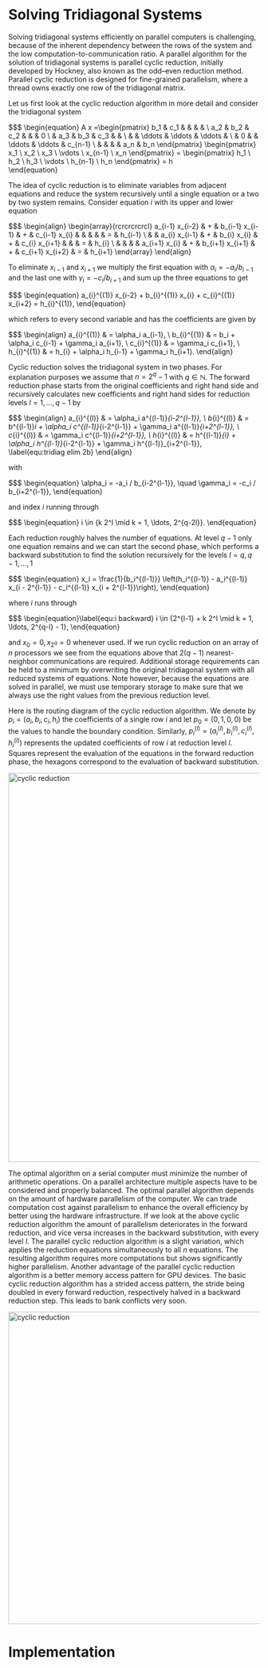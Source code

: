# Solving Tridiagonal Systems 

Solving tridiagonal systems efficiently on parallel computers is challenging, because of the inherent dependency between the rows of the system and the low computation-to-communication ratio. A parallel algorithm for the solution of tridiagonal systems is parallel cyclic reduction, initially developed by Hockney, also known as the odd–even reduction method. Parallel cyclic reduction is designed for fine-grained parallelism,
where a thread owns exactly one row of the tridiagonal matrix.

Let us first look at the cyclic reduction algorithm in more detail and consider the tridiagonal system   

$$$
\begin{equation} 
	A x =\begin{pmatrix}
	    b_1 & c_1 &        &        &        &              \\
	    a_2 & b_2 & c_2    &        &        & 0            \\
	        & a_3 & b_3    & c_3    &        &              \\
	        &     & \ddots & \ddots & \ddots &              \\
	        & 0   &        & \ddots & \ddots & c_{n-1} 		\\
	        &     &        &        & a_n    & b_n
	\end{pmatrix}
	\begin{pmatrix}
	    x_1         \\
	    x_2         \\
	    x_3         \\
	    \vdots      \\
	    x_{n-1}     \\
	    x_n
	\end{pmatrix}
	=
	\begin{pmatrix}
	    h_1         \\
	    h_2         \\
	    h_3         \\
	    \vdots      \\
	    h_{n-1}     \\
	    h_n
	\end{pmatrix}
	= h		
\end{equation}

The idea of cyclic reduction is to eliminate variables from adjacent equations and reduce the system recursively until a single equation or a two by two system remains. Consider equation $i$ with its upper and lower equation

$$$
\begin{align} 
	\begin{array}{rcrcrcrcrcl}
	    a_{i-1} x_{i-2} & + & b_{i-1} x_{i-1} & + & c_{i-1} x_{i} &   &                 &   &                 & = & h_{i-1} \\
	                    &   & a_{i} x_{i-1}   & + & b_{i} x_{i}   & + & c_{i} x_{i+1}   &   &                 & = & h_{i}   \\
	                    &   &                 &   & a_{i+1} x_{i} & + & b_{i+1} x_{i+1} & + & c_{i+1} x_{i+2} & = & h_{i+1}
	\end{array}
\end{align}

To eliminate $x_{i-1}$ and $x_{i+1}$ we multiply the first equation with $\alpha_i = -a_i / b_{i-1}$ and the last one with $\gamma_i = -c_i / b_{i+1}$ and sum up the three equations to get

$$$
\begin{equation} 
    a_{i}^{(1)} x_{i-2} + b_{i}^{(1)} x_{i} + c_{i}^{(1)} x_{i+2} = h_{i}^{(1)},
\end{equation}

which refers to every second variable and has the coefficients are given by

$$$
\begin{align} 
    a_{i}^{(1)} & = \alpha_i a_{i-1},                           \\
    b_{i}^{(1)} & = b_i + \alpha_i c_{i-1} + \gamma_i a_{i+1},  \\
    c_{i}^{(1)} & = \gamma_i c_{i+1},                           \\
    h_{i}^{(1)} & = h_{i} + \alpha_i h_{i-1} + \gamma_i h_{i+1}.
\end{align}

Cyclic reduction solves the tridiagonal system in two phases. For explanation purposes we assume that $n = 2^q - 1$ with $q \in \mathbb{N}$. The forward reduction phase starts from the original coefficients and right hand side and recursively calculates new coefficients and right hand sides for reduction levels $l = 1, \ldots, q-1$ by

$$$
\begin{align} 
    a_{i}^{(l)} & = \alpha_i a^{(l-1)}_{i-2^{l-1}},                                                     \\
    b_{i}^{(l)} & = b^{(l-1)}_i + \alpha_i c^{(l-1)}_{i-2^{l-1}} + \gamma_i a^{(l-1)}_{i+2^{l-1}},      \\
    c_{i}^{(l)} & = \gamma_i c^{(l-1)}_{i+2^{l-1}},                                                     \\
    h_{i}^{(l)} & = h^{(l-1)}_{i} + \alpha_i h^{(l-1)}_{i-2^{l-1}} + \gamma_i h^{(l-1)}_{i+2^{l-1}}, \label{equ:tridiag elim 2b}
\end{align}

with

$$$
\begin{equation} 
    \alpha_i = -a_i / b_{i-2^{l-1}}, \quad \gamma_i = -c_i / b_{i+2^{l-1}},
\end{equation}

and index $i$ running through

$$$
\begin{equation} 
    i \in \{k 2^l \mid k = 1, \ldots, 2^{q-2l}\}.
\end{equation}

Each reduction roughly halves the number of equations. At level $q-1$ only one equation remains and we can start the second phase, which performs a backward substitution to find the solution recursively for the levels $l = q, q-1, \ldots, 1$

$$$
\begin{equation} 
    x_i = \frac{1}{b_i^{(l-1)}} \left(h_i^{(l-1)} - a_i^{(l-1)} x_{i - 2^{l-1}} - c_i^{(l-1)} x_{i + 2^{l-1}}\right),
\end{equation}

where $i$ runs through

$$$
\begin{equation}\label{equ:i backward}
    i \in \{2^{l-1} + k 2^l \mid k = 1, \ldots, 2^{q-l} - 1\},
\end{equation}

and $x_0 = 0, x_{2^q} = 0$ whenever used. If we run cyclic reduction on an array of $n$ processors we see from the equations above that $2(q-1)$ nearest-neighbor communications are required. Additional storage requirements can be held to a minimum by overwriting the original tridiagonal system with all reduced systems of equations. Note however, because the equations are solved in parallel, we must use temporary storage to make sure that we always use the right values from the previous reduction level.

Here is the routing diagram of the cyclic reduction algorithm. We denote by $p_i = (a_i, b_i, c_i, h_i)$ the coefficients of a single row $i$ and let $p_0 = (0, 1, 0, 0)$ be the values to handle the boundary condition. Similarly, $p_i^{(l)} = (a_i^{(l)}, b_i^{(l)}, c_i^{(l)}, h_i^{(l)})$ represents the updated coefficients of row $i$ at reduction level $l$. Squares represent the evaluation of the equations in the forward reduction phase, the hexagons correspond to the evaluation of backward substitution. 

<img src="../../content/images/triDiagSolverCyclicReduction.png" width="779" alt="cyclic reduction">

The optimal algorithm on a serial computer must minimize the number of arithmetic operations. On a parallel architecture multiple aspects have to be considered and properly balanced. The optimal parallel algorithm depends on the amount of hardware parallelism of the computer. We can trade computation cost against parallelism to enhance the overall efficiency by better using the hardware infrastructure. If we look at the above cyclic reduction algorithm the amount of parallelism deteriorates in the forward reduction, and vice versa increases in the backward substitution, with every level $l$. The parallel cyclic reduction algorithm is a slight variation, which applies the reduction equations simultaneously to all $n$ equations. The resulting algorithm requires more computations but shows significantly higher parallelism. Another advantage of the parallel cyclic reduction algorithm is a better memory access pattern for GPU devices. The basic cyclic reduction algorithm has a strided access pattern, the stride being doubled in every forward reduction, respectively halved in a backward reduction step. This leads to bank conflicts very soon. 

<img src="../../content/images/triDiagSolverParallelCyclicReduction.png" width="625" alt="cyclic reduction">

# Implementation


